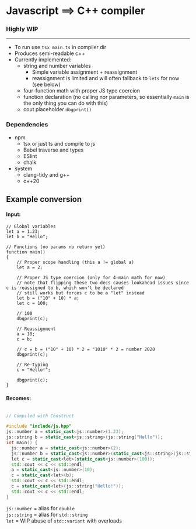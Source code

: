 # Javascript ==> C++ compiler
### Highly WIP
---
* To run use `tsx main.ts` in compiler dir
* Produces semi-readable c++
* Currently implemented:
    * string and number variables
        * Simple variable assignment + reassignment
        * reassignment is limited and will often fallback to `lets` for now (see below)
    * four-function math with proper JS type coercion
    * function declaration (no calling nor parameters, so essentially `main` is the only thing you can do with this)
    * cout placeholder `dbgprint()`

### Dependencies
* npm
    * tsx or just ts and compile to js
    * Babel traverse and types
    * ESlint
    * chalk
* system
    * clang-tidy and g++
    * c++20


## Example conversion
#### Input:
```JS
// Global variables
let a = 1.23;
let b = "Hello";

// Functions (no params no return yet)
function main()
{
    // Proper scope handling (this a != global a) 
    let a = 2;

    // Proper JS type coercion (only for 4-main math for now)
    // note that flipping these two decs causes lookahead issues since c is reassigned to b, which won't be declared
    // still works but forces c to be a "let" instead
    let b = ("10" + 10) * a;
    let c = 100;

    // 100
    dbgprint(c);

    // Reassignment
    a = 10;
    c = b;

    // c = b = ("10" + 10) * 2 = "1010" * 2 = number 2020
    dbgprint(c);

    // Re-typing
    c = "Hello!";

    dbgprint(c);
}
```
#### Becomes:
```C++

// Compiled with Construct 

#include "include/js.hpp"
js::number a = static_cast<js::number>(1.23);
js::string b = static_cast<js::string>(js::string("Hello"));
int main() {
  js::number a = static_cast<js::number>(2);
  js::number b = static_cast<js::number>(static_cast<js::string>(js::string("10") + static_cast<js::number>(10)) * a);
  let c = static_cast<let>(static_cast<js::number>(100));
  std::cout << c << std::endl;
  a = static_cast<js::number>(10);
  c = static_cast<let>(b);
  std::cout << c << std::endl;
  c = static_cast<let>(js::string("Hello!"));
  std::cout << c << std::endl;
}
```
`js::number` = alias for `double`  
`js::string` = alias for `std::string`  
`let` = WIP abuse of `std::variant` with overloads  